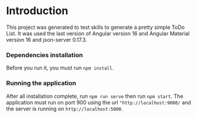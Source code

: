 # Introduction

This project was generated to test skills to generate a pretty simple ToDo List. It was used the last version of Angular version 16 and Angular Material version 16 and json-server 0.17.3.

### Dependencies installation

Before you run it, you must run `npm install`.

### Running the application

After all installation complete, run `npm run serve` then run `npm start`.
The application must run on port 900 using the url `"http://localhost:9000/` and the server is running on `http://localhost:5000`.
